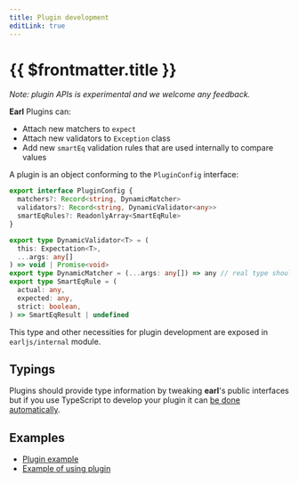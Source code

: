 ```yaml
---
title: Plugin development
editLink: true
---
```


# {{ $frontmatter.title }}

_Note: plugin APIs is experimental and we welcome any feedback._

**Earl** Plugins can:

- Attach new matchers to `expect`
- Attach new validators to `Exception` class
- Add new `smartEq` validation rules that are used internally to compare values

A plugin is an object conforming to the `PluginConfig` interface:

```typescript
export interface PluginConfig {
  matchers?: Record<string, DynamicMatcher>
  validators?: Record<string, DynamicValidator<any>>
  smartEqRules?: ReadonlyArray<SmartEqRule>
}

export type DynamicValidator<T> = (
  this: Expectation<T>,
  ...args: any[]
) => void | Promise<void>
export type DynamicMatcher = (...args: any[]) => any // real type should be Matcher but can be cast to anything for improved DX
export type SmartEqRule = (
  actual: any,
  expected: any,
  strict: boolean,
) => SmartEqResult | undefined
```

This type and other necessities for plugin development are exposed in
`earljs/internal` module.

## Typings

Plugins should provide type information by tweaking **earl**'s public interfaces
but if you use TypeScript to develop your plugin it can
[be done automatically](https://github.com/earl-js/earl/blob/master/packages/example-plugin/types.d.ts).

## Examples

- [Plugin example](https://github.com/earl-js/earl/blob/master/packages/example-plugin)
- [Example of using plugin](https://github.com/earl-js/earl/blob/master/packages/example/test)

